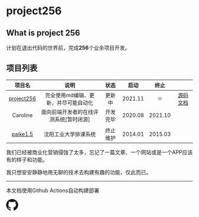 # project256

## What is project 256 
计划在退出代码的世界前，完成**256**个业余项目开发。

## 项目列表

|                           项目名                           |                  说明                  |   状态   |  启动   |  终止   |                                                              |
| :--------------------------------------------------------: | :------------------------------------: | :------: | :-----: | :-----: | :----------------------------------------------------------: |
| [project256](https://github.com/SUTFutureCoder/project256) |  完全使用md编辑、更新，并尽可能自动化  |  更新中  | 2021.11 |    ♾️    | [源码](https://github.com/SUTFutureCoder/project256) [文档](doc.project256.com/project256) |
|                          Caroline                          | 面向前端开发者的在线评测系统[暂时闭源] | 开发完毕 | 2020.08 | 2021.10 |                                                              |
|                                                            |                                        |          |         |         |                                                              |
|              [paike1.5](paike.project256.com)              |          沈阳工业大学排课系统          | 终止维护 | 2014.01 | 2015.03 |                                                              |

我们已经被商业化营销侵蚀了太多，忘记了一篇文章、一个网站或是一个APP应该有的样子和功能。

我只想安安静静地用无聊的技术去构建有趣的功能，仅此而已。

----

本文档使用Github Actions自动构建部署

[![GitHub-Mark-32px](./res/GitHub-Mark-32px.png)](https://github.com/SUTFutureCoder/project256)

